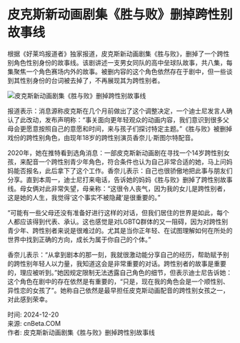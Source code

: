 # 皮克斯新动画剧集《胜与败》删掉跨性别故事线

根据《好莱坞报道者》独家报道，皮克斯新动画剧集《胜与败》，删掉了一个跨性别角色性别身份的故事线。该剧讲述一支男女同队的高中垒球队故事，共八集，每集聚焦一个角色赛场内外的故事。被删内容的这个角色依然存在于剧中，但一些谈到其性别身份的台词被去掉了，不再展现其为跨性别者。

![皮克斯新动画剧集《胜与败》删掉跨性别故事线](https://img.3dmgame.com/uploads/images/news/20241219/1734608286_390406.jpg)

报道表示：消息源称皮克斯在几个月前做出了这个调整决定，一个迪士尼发言人确认了此改动，发布声明称：“事关面向更年轻观众的动画内容，我们意识到很多父母会更愿意按照自己的意愿和时间，来与孩子们探讨特定主题。”《胜与败》被删掉戏份的跨性别角色，由现年18岁的跨性别演员香奈儿·斯图尔特配音。

2020年，她在推特看到选角消息：一部皮克斯新动画剧在寻找一个14岁跨性别女孩，来配音一个跨性别青少年角色，符合条件也认为自己非常合适的她，马上问妈妈能否报名，此后拿下了这个工作。香奈儿表示：自己也很骄傲地把此事与朋友们分享。直到本周一，迪士尼打来电话，告诉她的妈妈《胜与败》删掉了跨性别故事线。母女俩对此非常失望，母亲称：“这很令人丧气，因为我的女儿是跨性别者，这是她的人生，我觉得‘这个事实不被隐藏’是很重要的。”

“可能有一些父母还没有准备好进行这样的对话，但我们居住的世界是如此，每个人都应该得到代表、承认。这也感觉是对LGBTQ群体的又一阻碍，因为对跨性别青少年、跨性别者来说是很难过的。尤其是当你正年轻、在试图理解如何在所处的世界中找到正确的方向，成长为属于你自己的个体。”

香奈儿表示：“从拿到剧本的那一刻，我就很激动能分享自己的经历，帮助赋予别的跨性别年轻人以力量，我知道这会是非常重要的对话。跨性别者的故事是重要的，理应被听到。”她因规定限制无法透露自己角色的细节，但表示迪士尼告诉她：这个角色在剧中的存在依然是有重要的，“只是，现在我的角色会是一个顺性别、异性恋的女孩了”。她称自己依然是最早担任皮克斯动画配音的跨性别女孩之一，对此感到荣幸。

时间: 2024-12-20  
来源: cnBeta.COM  
作者: 皮克斯新动画剧集《胜与败》删掉跨性别故事线  
